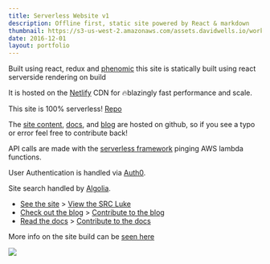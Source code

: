 ```yaml
---
title: Serverless Website v1
description: Offline first, static site powered by React & markdown
thumbnail: https://s3-us-west-2.amazonaws.com/assets.davidwells.io/work/serverless-site-thumb.jpg
date: 2016-12-01
layout: portfolio
---
```


Built using react, redux and [phenomic](https://github.com/MoOx/phenomic) this site is statically built using react serverside rendering on build

It is hosted on the [Netlify](https://www.netlify.com/) CDN for 🔥blazingly fast performance and scale.

This site is 100% serverless! [Repo](https://github.com/serverless/site)

The [site content](https://github.com/serverless/site/tree/master/content), [docs](https://github.com/serverless/serverless/tree/master/docs), and [blog](https://github.com/serverless/blog) are hosted on github, so if you see a typo or error feel free to contribute back!

API calls are made with the [serverless framework](https://github.com/serverless/serverless/tree/master/docs) pinging AWS lambda functions.

User Authentication is handled via [Auth0](https://auth0.com).

Site search handled by [Algolia](https://community.algolia.com/docsearch/).

- [See the site](https://serverless.com/) > [View the SRC Luke](https://github.com/serverless/site/tree/master/src)
- [Check out the blog](https://serverless.com/blog) > [Contribute to the blog](https://github.com/serverless/blog)
- [Read the docs](https://serverless.com/framework/docs) > [Contribute to the docs](https://github.com/serverless/serverless)

More info on the site build can be [seen here](https://youtu.be/M-JQSUb71rQ?t=1h41m18s)

<img src="https://s3-us-west-2.amazonaws.com/assets.davidwells.io/work/serverless-site-homepage.jpg" />
